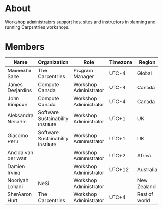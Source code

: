 # About
Workshop administrators support host sites and instructors in planning and running Carpentries workshops.

# Members
| Name  | Organization  |  Role |  Timezone | Region |
|---|---|---|---|---|
| Maneesha Sane  | The Carpentries  | Program Manager  | UTC-4 | Global |
| James Desjardins | Compute Canada | Workshop Administrator | UTC-4 | Canada |
| John Simpson | Compute Canada | Workshop Administrator | UTC-4 | Canada |
| Aleksandra Nenadic | Software Sustainability Institute | Workshop Administrator | UTC+1 | UK |
| Giacomo Peru | Software Sustainability Institute | Workshop Administrator | UTC+1 | UK |
| Anelda van der Walt |  | Workshop Administrator | UTC+2 | Africa |
| Damien Irving |  | Workshop Administrator | UTC+12 | Australia |
| Nooriyah Lohani | NeSi | Workshop Administrator || New Zealand |
| SherAaron Hurt | The Carpentries | Workshop Administrator | UTC+4 | Rest of world |

